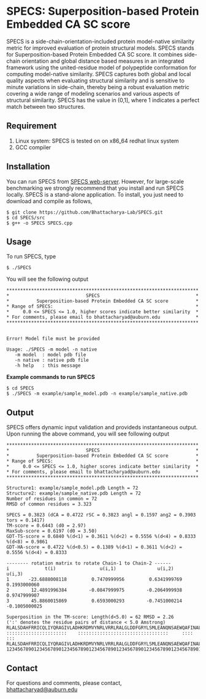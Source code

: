 # SPECS: Superposition-based Protein Embedded CA SC score

SPECS is a side-chain-orientation-included protein model-native similarity metric for improved evaluation of protein structural models. SPECS stands for Superposition-based Protein Embedded CA SC score. It combines side-chain orientation and global distance based measures in an integrated framework using the united-residue model of polypeptide conformation for computing model-native similarity. SPECS captures both global and local quality aspects when evaluating structural similarity and is sensitive to minute variations in side-chain, thereby being a robust evaluation metric covering a wide range of modeling scenarios and various aspects of structural similarity. SPECS has the value in (0,1], where 1 indicates a perfect match between two structures.

## Requirement
1. Linux system: SPECS is tested on on x86_64 redhat linux system
2. GCC compiler

## Installation
You can run SPECS from <a href="http://watson.cse.eng.auburn.edu/SPECS/" target = "_blank">SPECS web-server</a>. However, for large-scale benchmarking we strongly recommend that you install and run SPECS locally.
SPECS is a stand-alone application. To install, you just need to download and compile as follows,
```
$ git clone https://github.com/Bhattacharya-Lab/SPECS.git
$ cd SPECS/src
$ g++ -o SPECS SPECS.cpp
```
## Usage
To run SPECS, type
```
$ ./SPECS
```
You will see the following output
```
**********************************************************************
*                            SPECS                                   *
*          Superposition-based Protein Embedded CA SC score          *
* Range of SPECS:                                                    *
*     0.0 <= SPECS <= 1.0, higher scores indicate better similarity  *
* For comments, please email to bhattacharyad@auburn.edu             *
**********************************************************************


Error! Model file must be provided

Usage: ./SPECS -m model -n native
   -m model  : model pdb file
   -n native : native pdb file
   -h help   : this message
```
<b>Example commands to run SPECS</b>
```
$ cd SPECS
$ ./SPECS -m example/sample_model.pdb -n example/sample_native.pdb
```
## Output
SPECS offers dynamic input validation and provideds instantaneous output. Upon running the above command, you will see following output
```
**********************************************************************
*                            SPECS                                   *
*          Superposition-based Protein Embedded CA SC score          *
* Range of SPECS:                                                    *
*     0.0 <= SPECS <= 1.0, higher scores indicate better similarity  *
* For comments, please email to bhattacharyad@auburn.edu             *
**********************************************************************

Structure1: example/sample_model.pdb Length = 72
Structure2: example/sample_native.pdb Length = 72
Number of residues in common = 72
RMSD of common residues = 3.323

SPECS = 0.3823 (dCA = 0.4722 rSC = 0.3823 angl = 0.1597 ang2 = 0.3903 tors = 0.1417)
TM-score = 0.6443 (d0 = 2.97)
MaxSub-score = 0.6197 (d0 = 3.50)
GDT-TS-score = 0.6840 %(d<1) = 0.3611 %(d<2) = 0.5556 %(d<4) = 0.8333 %(d<8) = 0.9861
GDT-HA-score = 0.4722 %(d<0.5) = 0.1389 %(d<1) = 0.3611 %(d<2) = 0.5556 %(d<4) = 0.8333

-------- rotation matrix to rotate Chain-1 to Chain-2 ------
i             t(i)                u(i,1)               u(i,2)               u(i,3)
1       -23.6888008118         0.7470999956         0.6341999769         0.1993000060
2        12.4891996384        -0.0847999975        -0.2064999938         0.9747999907
3        45.8860015869         0.6593000293        -0.7451000214        -0.1005000025

Superposition in the TM-score: Length(d<5.0) = 62 RMSD = 2.26
(':' denotes the residue pairs of distance < 5.0 Amstrong)
RLALSDAHFRRICQLIYQRAGIVLADHKRDMVYNRLVRRLRALGLDDFGRYLSMLEANQNSAEWQAFINALT
::::::::::::::::::::::    :::::::::::::::::::::::::::::::::     :::: :::
RLALSDAHFRRICQLIYQRAGIVLADHKRDMVYNRLVRRLRALGLDDFGRYLSMLEANQNSAEWQAFINALT
123456789012345678901234567890123456789012345678901234567890123456789012
```
## Contact
For questions and comments, please contact,<br/>
bhattacharyad@auburn.edu
